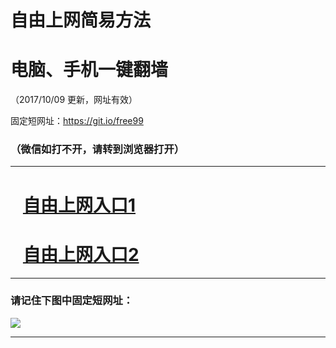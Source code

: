 ﻿# 自由上网简易方法

# 电脑、手机一键翻墙

（2017/10/09 更新，网址有效）

固定短网址：https://git.io/free99

### （微信如打不开，请转到浏览器打开）


***





# &nbsp;&nbsp; <a href="http://ft491220512.fwq-tz-1001.info/fwqtz01.html?t=10090011404 " target="_blank">自由上网入口1</a>
# &nbsp;&nbsp; <a href="http://ft171659357.fwq-tz-1002.info/fwqtz02.html?t=100900115548 " target="_blank">自由上网入口2</a>
***

### 请记住下图中固定短网址：

<img src="https://s3-us-west-2.amazonaws.com/fwq-1001/yjfq-20170905okok.png" /> 


***


